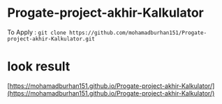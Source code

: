 # Progate-project-akhir-Kalkulator
 To Apply : `git clone https://github.com/mohamadburhan151/Progate-project-akhir-Kalkulator.git`
# look result
  [https://mohamadburhan151.github.io/Progate-project-akhir-Kalkulator/](https://mohamadburhan151.github.io/Progate-project-akhir-Kalkulator/)
